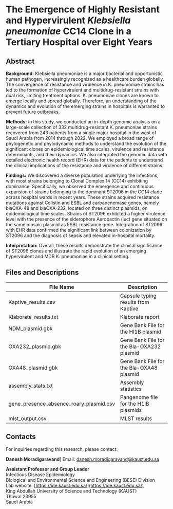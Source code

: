 # The Emergence of Highly Resistant and Hypervirulent *Klebsiella pneumoniae* CC14 Clone in a Tertiary Hospital over Eight Years


## Abstract

**Background:** Klebsiella pneumoniae is a major bacterial and opportunistic human pathogen, increasingly recognized as a healthcare burden globally. The convergence of resistance and virulence in K. pneumoniae strains has led to the formation of hypervirulent and multidrug-resistant strains with dual risk, limiting treatment options. K. pneumoniae clones are known to emerge locally and spread globally. Therefore, an understanding of the dynamics and evolution of the emerging strains in hospitals is warranted to prevent future outbreaks.

**Methods:** In this study, we conducted an in-depth genomic analysis on a large-scale collection of 332 multidrug-resistant K. pneumoniae strains recovered from 243 patients from a single major hospital in the west of Saudi Arabia from 2014 through 2022. We employed a broad range of phylogenetic and phylodynamic methods to understand the evolution of the significant clones on epidemiological time scales, virulence and resistance determinants, and their dynamics. We also integrated the genomic data with detailed electronic health record (EHR) data for the patients to understand the clinical implications of the resistance and virulence of different strains.

**Findings:** We discovered a diverse population underlying the infections, with most strains belonging to Clonal Complex 14 (CC14) exhibiting dominance. Specifically, we observed the emergence and continuous expansion of strains belonging to the dominant ST2096 in the CC14 clade across hospital wards in recent years. These strains acquired resistance mutations against Colistin and ESBL and carbapenemase genes, namely blaOXA-48 and blaOXA-232, located on three distinct plasmids, on epidemiological time scales. Strains of ST2096 exhibited a higher virulence level with the presence of the siderophore Aerobactin (iuc) gene situated on the same mosaic plasmid as ESBL resistance gene. Integration of ST2096 with EHR data confirmed the significant link between colonization by ST2096 and the diagnosis of sepsis and elevated in-hospital mortality.

**Interpretation:** Overall, these results demonstrate the clinical significance of ST2096 clones and illustrate the rapid evolution of an emerging hypervirulent and MDR K. pneumoniae in a clinical setting.

## Files and Descriptions 

| File Name                         | Description                                      |
| --------------------------------- | ------------------------------------------------ |
| Kaptive_results.csv               | Capsule typing results from Kaptive              |
| Klaborate_results.txt              | Klaborate report                                 |
| NDM_plasmid.gbk                   | Gene Bank File for the Hl1B plasmid             |
| OXA232_plasmid.gbk                | Gene Bank File for the Bla-OXA232 plasmid       |
| OXA48_plasmid.gbk                 | Gene Bank File for the Bla-OXA48 plasmid        |
| assembly_stats.txt                | Assembly statistics                              |
| gene_presence_absence_roary_plasmid.csv | Pangenome file for the H1lB plasmids   |
| mlst_output.csv                   | MLST results                                     |


## Contacts

For inquiries regarding this research, please contact:

**Danesh Moradigaravand**]
Email: danesh.moradigaravand@kaust.edu.sa

**Assistant Professor and Group Leader**  
Infectious Disease Epidemiology  
Biological and Environmental Science and Engineering (BESE) Division  
Lab website: [https://ide.kaust.edu.sa/](https://ide.kaust.edu.sa/)  
King Abdullah University of Science and Technology (KAUST)  
Thuwal 23955  
Saudi Arabia

